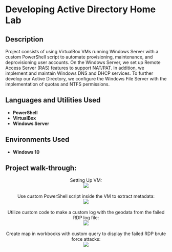 <h1>Developing Active Directory Home Lab</h1>

<h2>Description</h2>
Project consists of using VirtualBox VMs running Windows Server with a custom PowerShell script to automate provisioning, maintenance, and deprovisioning user accounts. On the Windows Server, we set up Remote Access Server (RAS) features to support NAT/PAT. In addition, we implement and maintain Windows DNS and DHCP services. To further develop our Active Directory, we configure the Windows File Server with the implementation of quotas and NTFS permissions.  
<br />


<h2>Languages and Utilities Used</h2>

- <b>PowerShell</b> 
- <b>VirtualBox</b>
- <b>Windows Server</b>

<h2>Environments Used </h2>

- <b>Windows 10</b> 

<h2>Project walk-through:</h2>

<p align="center">
Setting Up VM: <br/>
<img src="https://i.imgur.com/HnCoEIR.png"/>
<br />
<br />
Use custom PowerShell script inside the VM to extract metadata:  <br/>
<img src="https://i.imgur.com/uXF2YEh.png"/>
<br />
<br />
Utilize custom code to make a custom log with the geodata from the failed RDP log file: <br/>
<img src="https://i.imgur.com/FCPcDyj.png"/>
<br />
<br />
Create map in workbooks with custom query to display the failed RDP brute force attacks:  <br/>
<img src="https://i.imgur.com/Bm383Mq.png"/>
<br />
<br />
</p>

<!--
 ```diff
- text in red
+ text in green
! text in orange
# text in gray
@@ text in purple (and bold)@@
```
--!>
